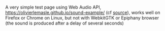 A very simple test page using Web Audio API, https://olivierlemasle.github.io/sound-example/ (cf [source](./index.html)), works well on Firefox or Chrome on Linux, but not with WebkitGTK or Epiphany browser (the sound is produced after a delay of several seconds)
